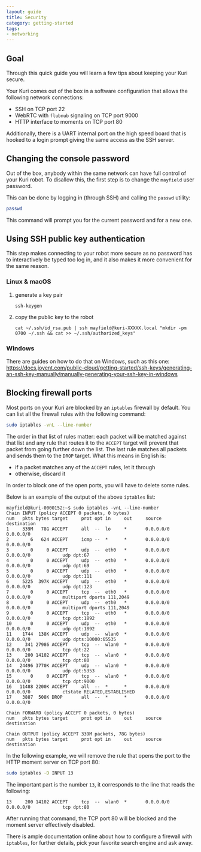 ```yaml
---
layout: guide
title: Security
category: getting-started
tags:
- networking
---
```


## Goal

Through this quick guide you will learn a few tips about keeping your
Kuri secure.

Your Kuri comes out of the box in a software configuration that allows
the following network connections:

- SSH on TCP port 22
- WebRTC with `flubnub` signaling on TCP port 9000
- HTTP interface to moments on TCP port 80

Additionally, there is a UART internal port on the high speed board
that is hooked to a login prompt giving the same access as the SSH server.


## Changing the console password

Out of the box, anybody within the same network can have full control
of your Kuri robot. To disallow this, the first step is to change the
`mayfield` user password.

This can be done by logging in (through SSH) and calling the `passwd` utility:

```bash
passwd
```

This command will prompt you for the current password and for a new one.


## Using SSH public key authentication

This step makes connecting to your robot more secure as no password has to interactively
be typed too log in, and it also makes it more convenient for the same reason.

### Linux & macOS

1. generate a key pair
   ```
   ssh-keygen
   ```
2. copy the public key to the robot
   ```
   cat ~/.ssh/id_rsa.pub | ssh mayfield@kuri-XXXXX.local "mkdir -pm 0700 ~/.ssh && cat >> ~/.ssh/authorized_keys"
   ```

### Windows

There are guides on how to do that on Windows, such as this one: https://docs.joyent.com/public-cloud/getting-started/ssh-keys/generating-an-ssh-key-manually/manually-generating-your-ssh-key-in-windows

## Blocking firewall ports

Most ports on your Kuri are blocked by an `iptables` firewall by default.
You can list all the firewall rules with the following command:

```bash
sudo iptables -vnL --line-number
```

The order in that list of rules matter: each packet will be matched against
that list and any rule that routes it to the `ACCEPT` target will prevent
that packet from going further down the list.
The last rule matches all packets and sends them to the `DROP` target. What
this means in English is:

- if a packet matches any of the `ACCEPT` rules, let it through
- otherwise, discard it

In order to block one of the open ports, you will have to delete some rules.

Below is an example of the output of the above `iptables` list:

```
mayfield@kuri-0000152:~$ sudo iptables -vnL --line-number
Chain INPUT (policy ACCEPT 0 packets, 0 bytes)
num   pkts bytes target     prot opt in     out     source               destination
1     339M   78G ACCEPT     all  --  lo     *       0.0.0.0/0            0.0.0.0/0
2        6   624 ACCEPT     icmp --  *      *       0.0.0.0/0            0.0.0.0/0
3        0     0 ACCEPT     udp  --  eth0   *       0.0.0.0/0            0.0.0.0/0            udp dpt:67
4        0     0 ACCEPT     udp  --  eth0   *       0.0.0.0/0            0.0.0.0/0            udp dpt:69
5        0     0 ACCEPT     udp  --  eth0   *       0.0.0.0/0            0.0.0.0/0            udp dpt:111
6     5225  397K ACCEPT     udp  --  eth0   *       0.0.0.0/0            0.0.0.0/0            udp dpt:123
7        0     0 ACCEPT     tcp  --  eth0   *       0.0.0.0/0            0.0.0.0/0            multiport dports 111,2049
8        0     0 ACCEPT     udp  --  eth0   *       0.0.0.0/0            0.0.0.0/0            multiport dports 111,2049
9        0     0 ACCEPT     tcp  --  eth0   *       0.0.0.0/0            0.0.0.0/0            tcp dpt:1892
10       0     0 ACCEPT     udp  --  eth0   *       0.0.0.0/0            0.0.0.0/0            udp dpt:1892
11    1744  138K ACCEPT     udp  --  wlan0  *       0.0.0.0/0            0.0.0.0/0            udp dpts:10000:65535
12     341 27986 ACCEPT     tcp  --  wlan0  *       0.0.0.0/0            0.0.0.0/0            tcp dpt:22
13     200 14102 ACCEPT     tcp  --  wlan0  *       0.0.0.0/0            0.0.0.0/0            tcp dpt:80
14   24496 3770K ACCEPT     udp  --  wlan0  *       0.0.0.0/0            0.0.0.0/0            udp dpt:5353
15       0     0 ACCEPT     tcp  --  wlan0  *       0.0.0.0/0            0.0.0.0/0            tcp dpt:9000
16   11488 2200K ACCEPT     all  --  *      *       0.0.0.0/0            0.0.0.0/0            ctstate RELATED,ESTABLISHED
17    3887  508K DROP       all  --  *      *       0.0.0.0/0            0.0.0.0/0

Chain FORWARD (policy ACCEPT 0 packets, 0 bytes)
num   pkts bytes target     prot opt in     out     source               destination

Chain OUTPUT (policy ACCEPT 339M packets, 78G bytes)
num   pkts bytes target     prot opt in     out     source               destination
```

In the following example, we will remove the rule that opens the port to
the HTTP moment server on TCP port 80:

```bash
sudo iptables -D INPUT 13
```

The important part is the number `13`, it corresponds to the line that
reads the following:

```
13     200 14102 ACCEPT     tcp  --  wlan0  *       0.0.0.0/0            0.0.0.0/0            tcp dpt:80
```

After running that command, the TCP port 80 will be blocked and the moment
server effectively disabled.

There is ample documentation online about how to configure a firewall
with `iptables`, for further details, pick your favorite search engine and
ask away.
